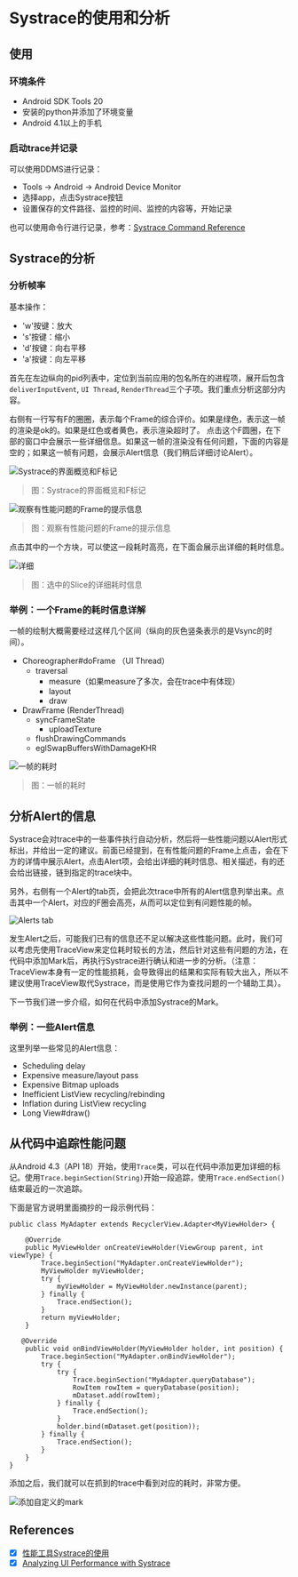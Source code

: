 # Systrace的使用和分析

## 使用

### 环境条件

- Android SDK Tools 20
- 安装的python并添加了环境变量
- Android 4.1以上的手机

### 启动trace并记录

可以使用DDMS进行记录：

- Tools -> Android -> Android Device Monitor
- 选择app，点击Systrace按钮
- 设置保存的文件路径、监控的时间、监控的内容等，开始记录

也可以使用命令行进行记录，参考：[Systrace Command Reference](https://developer.android.com/studio/profile/systrace-commandline.html)

## Systrace的分析

### 分析帧率

基本操作：

- 'w'按键：放大
- 's'按键：缩小
- 'd'按键：向右平移
- 'a'按键：向左平移

首先在左边纵向的pid列表中，定位到当前应用的包名所在的进程项，展开后包含`deliverInputEvent`, `UI Thread`, `RenderThread`三个子项。我们重点分析这部分内容。

右侧有一行写有F的圈圈，表示每个Frame的综合评价。如果是绿色，表示这一帧的渲染是ok的。如果是红色或者黄色，表示渲染超时了。
点击这个F圆圈，在下部的窗口中会展示一些详细信息。如果这一帧的渲染没有任何问题，下面的内容是空的；如果这一帧有问题，会展示Alert信息（我们稍后详细讨论Alert）。

![Systrace的界面概览和F标记](/assets/systrace1.png)
> 图：Systrace的界面概览和F标记

![观察有性能问题的Frame的提示信息](/assets/systrace2.png)
> 图：观察有性能问题的Frame的提示信息 

点击其中的一个方块，可以使这一段耗时高亮，在下面会展示出详细的耗时信息。

![详细](/assets/systrace3.png)
> 图：选中的Slice的详细耗时信息

### 举例：一个Frame的耗时信息详解

一帧的绘制大概需要经过这样几个区间（纵向的灰色竖条表示的是Vsync的时间）。

- Choreographer#doFrame （UI Thread）
    - traversal
        - measure（如果measure了多次，会在trace中有体现）
        - layout
        - draw
- DrawFrame (RenderThread)
    - syncFrameState
        - uploadTexture
    - flushDrawingCommands
    - eglSwapBuffersWithDamageKHR

![一帧的耗时](/assets/systrace4.png)
> 图：一帧的耗时

## 分析Alert的信息

Systrace会对trace中的一些事件执行自动分析，然后将一些性能问题以Alert形式标出，并给出一定的建议。前面已经提到，在有性能问题的Frame上点击，会在下方的详情中展示Alert，点击Alert项，会给出详细的耗时信息、相关描述，有的还会给出链接，链到指定的trace块中。

另外，右侧有一个Alert的tab页，会把此次trace中所有的Alert信息列举出来。点击其中一个Alert，对应的F圈会高亮，从而可以定位到有问题性能的帧。

![Alerts tab](/assets/systrace5.png)

发生Alert之后，可能我们已有的信息还不足以解决这些性能问题。此时，我们可以考虑先使用TraceView来定位耗时较长的方法，然后针对这些有问题的方法，在代码中添加Mark后，再执行Systrace进行确认和进一步的分析。（注意：TraceView本身有一定的性能损耗，会导致得出的结果和实际有较大出入，所以不建议使用TraceView取代Systrace，而是使用它作为查找问题的一个辅助工具）。

下一节我们进一步介绍，如何在代码中添加Systrace的Mark。

### 举例：一些Alert信息

这里列举一些常见的Alert信息：

- Scheduling delay
- Expensive measure/layout pass
- Expensive Bitmap uploads
- Inefficient ListView recycling/rebinding
- Inflation during ListView recycling
- Long View#draw()

## 从代码中追踪性能问题

从Android 4.3（API 18）开始，使用`Trace`类，可以在代码中添加更加详细的标记。使用`Trace.beginSection(String)`开始一段追踪，使用`Trace.endSection()`结束最近的一次追踪。

下面是官方说明里面摘抄的一段示例代码：

```
public class MyAdapter extends RecyclerView.Adapter<MyViewHolder> {

    @Override
    public MyViewHolder onCreateViewHolder(ViewGroup parent, int viewType) {
        Trace.beginSection("MyAdapter.onCreateViewHolder");
        MyViewHolder myViewHolder;
        try {
            myViewHolder = MyViewHolder.newInstance(parent);
        } finally {
            Trace.endSection();
        }
        return myViewHolder;
    }

   @Override
    public void onBindViewHolder(MyViewHolder holder, int position) {
        Trace.beginSection("MyAdapter.onBindViewHolder");
        try {
            try {
                Trace.beginSection("MyAdapter.queryDatabase");
                RowItem rowItem = queryDatabase(position);
                mDataset.add(rowItem);
            } finally {
                Trace.endSection();
            }
            holder.bind(mDataset.get(position));
        } finally {
            Trace.endSection();
        }
    }
}
```


添加之后，我们就可以在抓到的trace中看到对应的耗时，非常方便。

![添加自定义的mark](/assets/systrace6.png)




## References

- [x] [性能工具Systrace的使用](http://gityuan.com/2016/01/17/systrace/)
- [x] [Analyzing UI Performance with Systrace](https://developer.android.com/studio/profile/systrace.html#app-trace)